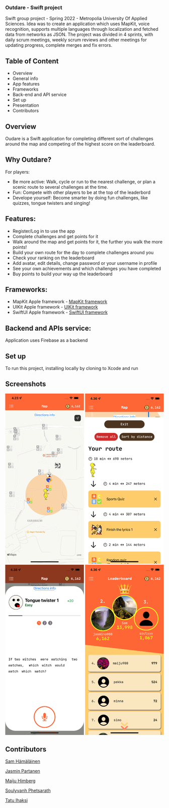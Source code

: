 ### Outdare - Swift project

Swift group project - Spring 2022 - Metropolia University Of Applied Sciences. Idea was to create an application which uses MapKit, voice recognition, supports multiple languages through localization and fetched data from networks as JSON. The project was divided in 4 sprints, with daily scrum meetings, weekly scrum reviews and other meetings for updating progress, complete merges and fix errors.

## Table of Content

- Overview
- General info
- App features
- Frameworks
- Back-end and API service
- Set up
- Presentation
- Contributors

## Overview

Oudare is a Swift application for completing different sort of challenges around the map and competing of the highest score on the leaderboard.


## Why Outdare?

For players:

- Be more active: Walk, cycle or run to the nearest challenge, or plan a scenic route to several challenges at the time.
- Fun: Compete with other players to be at the top of the leaderbord
- Develope yourself: Become smarter by doing fun challenges, like quizzes, tongue twisters and singing!

## Features:

- Register/Log in to use the app
- Complete challenges and get points for it
- Walk around the map and get points for it, the further you walk the more points!
- Build your own route for the day to complete challenges around you
- Check your ranking on the leaderboard
- Add avatar, edit details, change password or your username in profile
- See your own achievements and which challenges you have completed
- Buy points to build your way up the leaderboard

## Frameworks:

- MapKit Apple framework - [MapKit framework](https://developer.apple.com/documentation/mapkit/)
- UIKit Apple framework - [UIKit framework](https://developer.apple.com/documentation/uikit)
- SwiftUI Apple framework - [SwiftUI framework](https://developer.apple.com/xcode/swiftui/)


## Backend and APIs service:

Application uses Firebase as a backend

## Set up

To run this project, installing locally by cloning to Xcode and run


## Screenshots

<img src="/outdare/screenshots/map.png" width="250">
<img src="/outdare/screenshots/routes.png" width="250"><br />
<img src="/outdare/screenshots/twister.png" width="250">
<img src="/outdare/screenshots/leaderboard.png" width="250">


## Contributors

[Sam Hämäläinen](https://github.com/SamHamalainen)

[Jasmin Partanen](https://github.com/jasminsp)

[Maiju Himberg](https://github.com/maijuhimberg)

[Soulyvanh Phetsarath](https://github.com/soulyvap)

[Tatu Ihaksi](https://github.com/taaatu)
